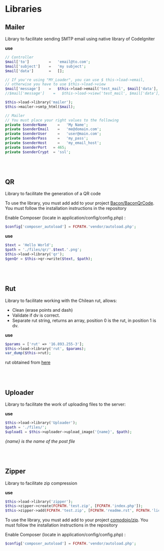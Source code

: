 # Libraries

## Mailer ##

Library to facilitate sending SMTP email using native library of CodeIgniter

**use**

```php
// Controller
$mail['to']         =   'email@to.com';
$mail['subject']    =   'my subject';
$mail['data']       =   [];

// If you're using "MY_Loader", you can use $ this->load->email,
// otherwise you have to use $this->load->view
$mail['message']    =   $this->load->email('test_mail', $mail['data'], true);
//$mail['message']    =   $this->load->view('test_mail', $mail['data'], true);

$this->load->library('mailer');
$this->mailer->smtp_html($mail);

// Mailer
// You must place your right values to the following
private $senderName		=	'My Name';
private $senderEmail	=	'me@domain.com';
private $senderUser		=	'user@main.com';
private $senderPass		=	'my_pass';
private $senderHost		=	'my_email_host';
private $senderPort   = 465;
private $senderCrypt  = 'ssl';
```

<br><br>

## QR ##

Library to facilitate the generation of a QR code

To use the library, you must add add to your project [Bacon/BaconQrCode](https://github.com/Bacon/BaconQrCode). You must follow the installation instructions in the repository

Enable Composer (locate in application/config/config.php) :

```php
$config['composer_autoload'] = FCPATH.'vendor/autoload.php';
```

**use**

```php
$text = 'Hello World';
$path = './files/qr/'.$text.'.png';
$this->load->library('qr');
$genQr = $this->qr->write($text, $path);
```

<br><br>

## Rut ##

Library to facilitate working with the Chilean rut, allows:

 - Clean (erase points and dash)
 - Validate if dv is correct.
 - Separate rut string, returns an array, position 0 is the rut, in position 1 is dv.

**use**

```php
$params = ['rut' => '16.893.255-3'];
$this->load->library('rut', $params);
var_dump($this->rut);
```

rut obtained from [here](http://joaquinnunez.cl/jQueryRutPlugin/generador-de-ruts-chilenos-validos.html)

<br><br>

## Uploader ##

Library to facilitate the work of uploading files to the server:

**use**
```php
$this->load->library('Uploader');
$path = './files/';
$upload1 = $this->uploader->upload_image('{name}', $path);
```
_{name} is the name of the post file_

<br><br>

## Zipper ##

Library to facilitate zip compression

**use**

```php
$this->load->library('zipper');
$this->zipper->create(FCPATH.'test.zip', [FCPATH.'index.php']);
$this->zipper->add(FCPATH.'test.zip', [FCPATH.'readme.rst', FCPATH.'license.txt']);
```

To use the library, you must add add to your project [comodojo/zip](https://github.com/comodojo/zip). You must follow the installation instructions in the repository

Enable Composer (locate in application/config/config.php) :

```php
$config['composer_autoload'] = FCPATH.'vendor/autoload.php';
```

